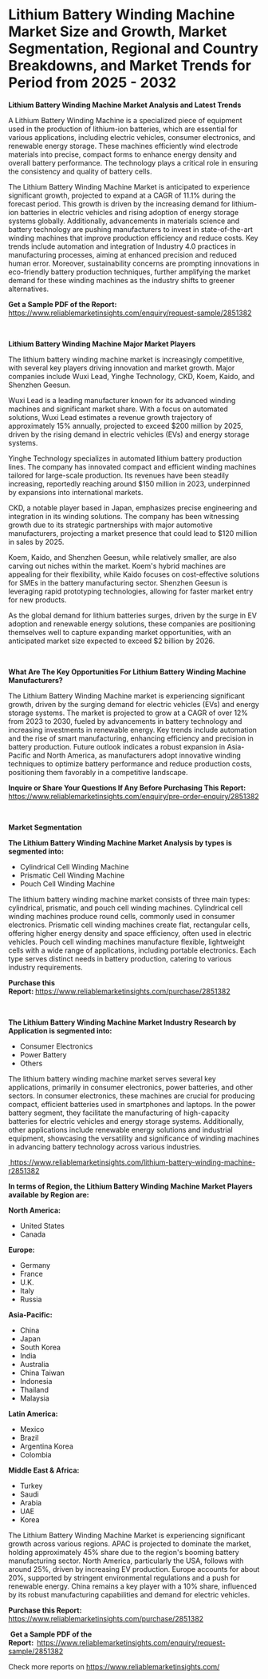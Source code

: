 <p><h1>Lithium Battery Winding Machine Market Size and Growth, Market Segmentation, Regional and Country Breakdowns, and Market Trends for Period from 2025 -  2032</h1></p><p><strong>Lithium Battery Winding Machine Market Analysis and Latest Trends</strong></p>
<p><p>A Lithium Battery Winding Machine is a specialized piece of equipment used in the production of lithium-ion batteries, which are essential for various applications, including electric vehicles, consumer electronics, and renewable energy storage. These machines efficiently wind electrode materials into precise, compact forms to enhance energy density and overall battery performance. The technology plays a critical role in ensuring the consistency and quality of battery cells.</p><p>The Lithium Battery Winding Machine Market is anticipated to experience significant growth, projected to expand at a CAGR of 11.1% during the forecast period. This growth is driven by the increasing demand for lithium-ion batteries in electric vehicles and rising adoption of energy storage systems globally. Additionally, advancements in materials science and battery technology are pushing manufacturers to invest in state-of-the-art winding machines that improve production efficiency and reduce costs. Key trends include automation and integration of Industry 4.0 practices in manufacturing processes, aiming at enhanced precision and reduced human error. Moreover, sustainability concerns are prompting innovations in eco-friendly battery production techniques, further amplifying the market demand for these winding machines as the industry shifts to greener alternatives.</p></p>
<p><strong>Get a Sample PDF of the Report:&nbsp;</strong> <a href="https://www.reliablemarketinsights.com/enquiry/request-sample/2851382?utm_campaign=3191&utm_medium=2&utm_source=Github&utm_content=ia&utm_term=11032025&utm_id=lithium-battery-winding-machine">https://www.reliablemarketinsights.com/enquiry/request-sample/2851382</a></p>
<p>&nbsp;</p>
<p><strong>Lithium Battery Winding Machine Major Market Players</strong></p>
<p><p>The lithium battery winding machine market is increasingly competitive, with several key players driving innovation and market growth. Major companies include Wuxi Lead, Yinghe Technology, CKD, Koem, Kaido, and Shenzhen Geesun. </p><p>Wuxi Lead is a leading manufacturer known for its advanced winding machines and significant market share. With a focus on automated solutions, Wuxi Lead estimates a revenue growth trajectory of approximately 15% annually, projected to exceed $200 million by 2025, driven by the rising demand in electric vehicles (EVs) and energy storage systems.</p><p>Yinghe Technology specializes in automated lithium battery production lines. The company has innovated compact and efficient winding machines tailored for large-scale production. Its revenues have been steadily increasing, reportedly reaching around $150 million in 2023, underpinned by expansions into international markets.</p><p>CKD, a notable player based in Japan, emphasizes precise engineering and integration in its winding solutions. The company has been witnessing growth due to its strategic partnerships with major automotive manufacturers, projecting a market presence that could lead to $120 million in sales by 2025.</p><p>Koem, Kaido, and Shenzhen Geesun, while relatively smaller, are also carving out niches within the market. Koem's hybrid machines are appealing for their flexibility, while Kaido focuses on cost-effective solutions for SMEs in the battery manufacturing sector. Shenzhen Geesun is leveraging rapid prototyping technologies, allowing for faster market entry for new products. </p><p>As the global demand for lithium batteries surges, driven by the surge in EV adoption and renewable energy solutions, these companies are positioning themselves well to capture expanding market opportunities, with an anticipated market size expected to exceed $2 billion by 2026.</p></p>
<p>&nbsp;</p>
<p><strong>What Are The Key Opportunities For Lithium Battery Winding Machine Manufacturers?</strong></p>
<p><p>The Lithium Battery Winding Machine market is experiencing significant growth, driven by the surging demand for electric vehicles (EVs) and energy storage systems. The market is projected to grow at a CAGR of over 12% from 2023 to 2030, fueled by advancements in battery technology and increasing investments in renewable energy. Key trends include automation and the rise of smart manufacturing, enhancing efficiency and precision in battery production. Future outlook indicates a robust expansion in Asia-Pacific and North America, as manufacturers adopt innovative winding techniques to optimize battery performance and reduce production costs, positioning them favorably in a competitive landscape.</p></p>
<p><strong>Inquire or Share Your Questions If Any Before Purchasing This Report:</strong> <a href="https://www.reliablemarketinsights.com/enquiry/pre-order-enquiry/2851382?utm_campaign=3191&utm_medium=2&utm_source=Github&utm_content=ia&utm_term=11032025&utm_id=lithium-battery-winding-machine">https://www.reliablemarketinsights.com/enquiry/pre-order-enquiry/2851382</a></p>
<p>&nbsp;</p>
<p><strong>Market Segmentation</strong></p>
<p><strong>The Lithium Battery Winding Machine Market Analysis by types is segmented into:</strong></p>
<p><ul><li>Cylindrical Cell Winding Machine</li><li>Prismatic Cell Winding Machine</li><li>Pouch Cell Winding Machine</li></ul></p>
<p><p>The lithium battery winding machine market consists of three main types: cylindrical, prismatic, and pouch cell winding machines. Cylindrical cell winding machines produce round cells, commonly used in consumer electronics. Prismatic cell winding machines create flat, rectangular cells, offering higher energy density and space efficiency, often used in electric vehicles. Pouch cell winding machines manufacture flexible, lightweight cells with a wide range of applications, including portable electronics. Each type serves distinct needs in battery production, catering to various industry requirements.</p></p>
<p><strong>Purchase this Report:&nbsp;</strong><a href="https://www.reliablemarketinsights.com/purchase/2851382?utm_campaign=3191&utm_medium=2&utm_source=Github&utm_content=ia&utm_term=11032025&utm_id=lithium-battery-winding-machine">https://www.reliablemarketinsights.com/purchase/2851382</a></p>
<p>&nbsp;</p>
<p><strong>The Lithium Battery Winding Machine Market Industry Research by Application is segmented into:</strong></p>
<p><ul><li>Consumer Electronics</li><li>Power Battery</li><li>Others</li></ul></p>
<p><p>The lithium battery winding machine market serves several key applications, primarily in consumer electronics, power batteries, and other sectors. In consumer electronics, these machines are crucial for producing compact, efficient batteries used in smartphones and laptops. In the power battery segment, they facilitate the manufacturing of high-capacity batteries for electric vehicles and energy storage systems. Additionally, other applications include renewable energy solutions and industrial equipment, showcasing the versatility and significance of winding machines in advancing battery technology across various industries.</p></p>
<p><a href="https://www.reliablemarketinsights.com/lithium-battery-winding-machine-r2851382?utm_campaign=3191&utm_medium=2&utm_source=Github&utm_content=ia&utm_term=11032025&utm_id=lithium-battery-winding-machine">&nbsp;https://www.reliablemarketinsights.com/lithium-battery-winding-machine-r2851382</a></p>
<p><strong>In terms of Region, the Lithium Battery Winding Machine Market Players available by Region are:</strong></p>
<p>
    <p> <strong> North America: </strong>
        <ul>
            <li>United States</li>
            <li>Canada</li>
        </ul>
        </p> 
    <p> <strong> Europe: </strong>
        <ul>
            <li>Germany</li>
            <li>France</li>
            <li>U.K.</li>
            <li>Italy</li>
            <li>Russia</li>
        </ul>
        </p> 
    <p> <strong> Asia-Pacific: </strong>
        <ul>
            <li>China</li>
            <li>Japan</li>
            <li>South Korea</li>
            <li>India</li>
            <li>Australia</li>
            <li>China Taiwan</li>
            <li>Indonesia</li>
            <li>Thailand</li>
            <li>Malaysia</li>
        </ul>
        </p> 
    <p> <strong> Latin America: </strong>
        <ul>
            <li>Mexico</li>
            <li>Brazil</li>
            <li>Argentina Korea</li>
            <li>Colombia</li>
        </ul>
        </p> 
    <p> <strong> Middle East & Africa: </strong>
        <ul>
            <li>Turkey</li>
            <li>Saudi</li>
            <li>Arabia</li>
            <li>UAE</li>
            <li>Korea</li>
        </ul>
    </p>
    </p>
<p><p>The Lithium Battery Winding Machine Market is experiencing significant growth across various regions. APAC is projected to dominate the market, holding approximately 45% share due to the region's booming battery manufacturing sector. North America, particularly the USA, follows with around 25%, driven by increasing EV production. Europe accounts for about 20%, supported by stringent environmental regulations and a push for renewable energy. China remains a key player with a 10% share, influenced by its robust manufacturing capabilities and demand for electric vehicles.</p></p>
<p><strong>Purchase this Report: </strong><a href="https://www.reliablemarketinsights.com/purchase/2851382?utm_campaign=3191&utm_medium=2&utm_source=Github&utm_content=ia&utm_term=11032025&utm_id=lithium-battery-winding-machine">https://www.reliablemarketinsights.com/purchase/2851382</a></p>
<p>&nbsp;<strong>Get a Sample PDF of the Report:&nbsp;&nbsp;</strong><a href="https://www.reliablemarketinsights.com/enquiry/request-sample/2851382?utm_campaign=3191&utm_medium=2&utm_source=Github&utm_content=ia&utm_term=11032025&utm_id=lithium-battery-winding-machine">https://www.reliablemarketinsights.com/enquiry/request-sample/2851382</a></p>
<p><strong></strong></p>
<p>Check more reports on <a href="https://www.reliablemarketinsights.com/?utm_campaign=3191&utm_medium=2&utm_source=Github&utm_content=ia&utm_term=11032025&utm_id=lithium-battery-winding-machine">https://www.reliablemarketinsights.com/</a></p>
